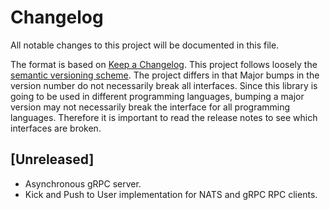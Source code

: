 # Changelog
All notable changes to this project will be documented in this file.

The format is based on [Keep a Changelog](https://keepachangelog.com/en/1.0.0/).
This project follows loosely the [semantic versioning scheme](https://semver.org/spec/v2.0.0.html).
The project differs in that Major bumps in the version number do not necessarily break all interfaces. 
Since this library is going to be used in different programming languages, 
bumping a major version may not necessarily break the interface for all programming languages.
Therefore it is important to read the release notes to see which interfaces are broken.

## [Unreleased]

- Asynchronous gRPC server.
- Kick and Push to User implementation for NATS and gRPC RPC clients.
